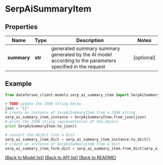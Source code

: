 # SerpAiSummaryItem


## Properties

Name | Type | Description | Notes
------------ | ------------- | ------------- | -------------
**summary** | **str** | generated summary summary generated by the AI model according to the parameters specified in the request | [optional] 

## Example

```python
from dataforseo_client.models.serp_ai_summary_item import SerpAiSummaryItem

# TODO update the JSON string below
json = "{}"
# create an instance of SerpAiSummaryItem from a JSON string
serp_ai_summary_item_instance = SerpAiSummaryItem.from_json(json)
# print the JSON string representation of the object
print SerpAiSummaryItem.to_json()

# convert the object into a dict
serp_ai_summary_item_dict = serp_ai_summary_item_instance.to_dict()
# create an instance of SerpAiSummaryItem from a dict
serp_ai_summary_item_form_dict = serp_ai_summary_item.from_dict(serp_ai_summary_item_dict)
```
[[Back to Model list]](../README.md#documentation-for-models) [[Back to API list]](../README.md#documentation-for-api-endpoints) [[Back to README]](../README.md)


